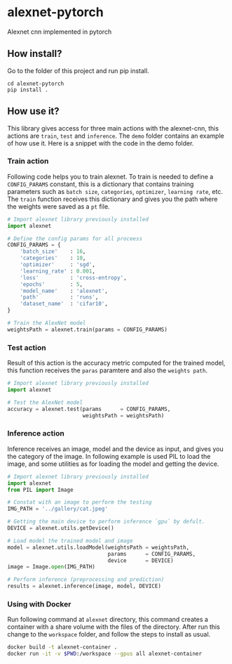 # alexnet-pytorch
Alexnet cnn implemented in pytorch


## How install?

Go to the folder of this project and run pip install.
```
cd alexnet-pytorch
pip install .
```

## How use it?

This library gives access for three main actions with the alexnet-cnn, this actions are
`train`, `test` and `inference`. The `demo` folder contains an example of how use it. Here
is a snippet with the code in the demo folder.


### Train action

Following code helps you to train alexnet. To train is needed to define a `CONFIG_PARAMS`
constant, this is a dictionary that contains training parameters such as `batch size`,
`categories`, `optimizer`, `learning rate`, etc. The `train` function receives this
dictionary and gives you the path where the weights were saved as a `pt` file.

```python
# Import alexnet library previously installed
import alexnet

# Define the config params for all proceess
CONFIG_PARAMS = {
    'batch_size'    : 16,
    'categories'    : 10,
    'optimizer'     : 'sgd',
    'learning_rate' : 0.001,
    'loss'          : 'cross-entropy',
    'epochs'        : 5,
    'model_name'    : 'alexnet',
    'path'          : 'runs',
    'dataset_name'  : 'cifar10',
}

# Train the AlexNet model
weightsPath = alexnet.train(params = CONFIG_PARAMS)
```

### Test action

Result of this action is the accuracy metric computed for the trained model, this
function receives the `paras` paramtere and also the `weights path`.

```python
# Import alexnet library previously installed
import alexnet

# Test the AlexNet model
accuracy = alexnet.test(params      = CONFIG_PARAMS, 
                        weightsPath = weightsPath)
```

### Inference action

Inference receives an image, model and the device as input, and gives you the category
of the image. In following example is used PIL to load the image, and some utilities
as for loading the model and getting the device. 

```python
# Import alexnet library previously installed
import alexnet
from PIL import Image

# Constat with an image to perform the testing
IMG_PATH = '../gallery/cat.jpeg'

# Getting the main device to perform inference `gpu` by defult.
DEVICE = alexnet.utils.getDevice()

# Load model the trained model and image 
model = alexnet.utils.loadModel(weightsPath = weightsPath, 
                                params      = CONFIG_PARAMS, 
                                device      = DEVICE)
image = Image.open(IMG_PATH)

# Perform inference (preprocessing and prediction)
results = alexnet.inference(image, model, DEVICE)
```

### Using with Docker

Run following command at `alexnet` directory, this command creates a container with a share 
volume with the files of the directory. After run this change to the `workspace` folder, 
and follow the steps to install as usual.

```bash
docker build -t alexnet-container .
docker run -it -v $PWD:/workspace --gpus all alexnet-container
```


